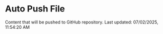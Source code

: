 # Auto Push File

Content that will be pushed to GitHub repository.
Last updated: 07/02/2025, 11:54:20 AM